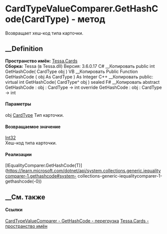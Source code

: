 # CardTypeValueComparer.GetHashCode(CardType) - метод
Возвращает хеш-код типа карточки.
## __Definition
 **Пространство имён:** [Tessa.Cards](N_Tessa_Cards.htm)  
 **Сборка:** Tessa (в Tessa.dll) Версия: 3.6.0.17
C# __Копировать
     public int GetHashCode(
    	CardType obj
    )
VB __Копировать
     Public Function GetHashCode ( 
    	obj As CardType
    ) As Integer
C++ __Копировать
     public:
    virtual int GetHashCode(
    	CardType^ obj
    ) sealed
F# __Копировать
     abstract GetHashCode : 
            obj : CardType -> int 
    override GetHashCode : 
            obj : CardType -> int 
#### Параметры
obj [CardType](T_Tessa_Cards_CardType.htm)
    Тип карточки.
#### Возвращаемое значение
[Int32](https://learn.microsoft.com/dotnet/api/system.int32)  
Хеш-код типа карточки.
#### Реализации
[IEqualityComparer<T>.GetHashCode(T)](https://learn.microsoft.com/dotnet/api/system.collections.generic.iequalitycomparer-1.gethashcode#system-
collections-generic-iequalitycomparer-1-gethashcode\(-0\))  
##  __См. также
#### Ссылки
[CardTypeValueComparer - ](T_Tessa_Cards_CardTypeValueComparer.htm)
[GetHashCode -
перегрузка](Overload_Tessa_Cards_CardTypeValueComparer_GetHashCode.htm)
[Tessa.Cards - пространство имён](N_Tessa_Cards.htm)
